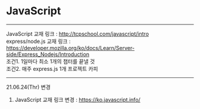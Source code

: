 # JavaScript
----
JavaScript 교재 링크 : http://tcpschool.com/javascript/intro <br>
express/node.js 교재 링크 : https://developer.mozilla.org/ko/docs/Learn/Server-side/Express_Nodejs/Introduction <br>
조건1. 1일마다 최소 1개의 챕터를 끝낼 것 <br>
조건2. 매주 express.js 1개 프로젝트 카피

----
21.06.24(Thr) 변경
1. JavaScript 교재 링크 변경 : https://ko.javascript.info/
